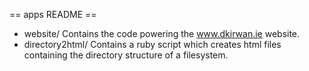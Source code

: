 == apps README ==

- website/ Contains the code powering the www.dkirwan.ie website.
- directory2html/ Contains a ruby script which creates html files containing the directory structure of a filesystem.
